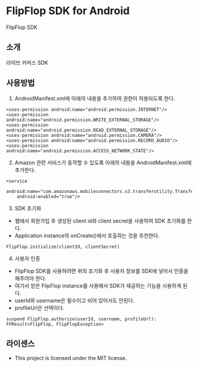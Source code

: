 # FlipFlop SDK for Android

FlipFlop SDK

## 소개

라이브 커머스 SDK

## 사용방법

1. AndroidManifest.xml에 아래의 내용을 추가하여 권한이 허용되도록 한다.

```
<uses-permission android:name="android.permission.INTERNET"/>
<uses-permission android:name="android.permission.WRITE_EXTERNAL_STORAGE"/>
<uses-permission android:name="android.permission.READ_EXTERNAL_STORAGE"/>
<uses-permission android:name="android.permission.CAMERA"/>
<uses-permission android:name="android.permission.RECORD_AUDIO"/>
<uses-permission android:name="android.permission.ACCESS_NETWORK_STATE"/>
```

2. Amazon 관련 서비스가 동작할 수 있도록 아래의 내용을 AndroidManifest.xml에 추가한다.

```
<service
    android:name="com.amazonaws.mobileconnectors.s3.transferutility.TransferService"
    android:enabled="true"/>
```

3. SDK 초기화

 - 웹에서 회원가입 후 생성된 client id와 client secret을 사용하여 SDK 초기화를 한다.
 - Application instance의 onCreate()에서 호출하는 것을 추천한다.

```
FlipFlop.initialize(clientId, clientSecret)
```

4. 사용자 인증

 - FlipFlop SDK를 사용하려면 위의 초기화 후 사용자 정보를 SDK에 넣어서 인증을 해주어야 한다.
 - 여기서 얻은 FlipFlop instance를 사용해서 SDK가 제공하는 기능을 사용하게 된다.
 - userId와 username은 필수이고 비어 있어서도 안된다.
 - profileUrl은 선택이다.

```
suspend FlipFlop.authorize(userId, username, profileUrl): FFResult<FlipFlop, FlipFlopException>
```

## 라이센스

 - This project is licensed under the MIT license.

